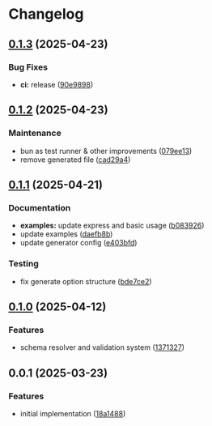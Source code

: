 # Changelog

## [0.1.3](https://github.com/xseman/conf.guard/compare/v0.1.2...v0.1.3) (2025-04-23)


### Bug Fixes

* **ci:** release ([90e9898](https://github.com/xseman/conf.guard/commit/90e9898366390e6cbca08480174fd67ab993a952))

## [0.1.2](https://github.com/xseman/conf.guard/compare/v0.1.1...v0.1.2) (2025-04-23)


### Maintenance

* bun as test runner & other improvements ([079ee13](https://github.com/xseman/conf.guard/commit/079ee132b43f3e9002173af87bc7c06294b0464e))
* remove generated file ([cad29a4](https://github.com/xseman/conf.guard/commit/cad29a475db1913dc25d1d574073db5c9a363462))

## [0.1.1](https://github.com/xseman/conf.guard/compare/v0.1.0...v0.1.1) (2025-04-21)


### Documentation

* **examples:** update express and basic usage ([b083926](https://github.com/xseman/conf.guard/commit/b083926bd6117d15bd6def59b512109b3f4390ba))
* update examples ([daefb8b](https://github.com/xseman/conf.guard/commit/daefb8b119f0df77b3b8b254e456e07c5d11b41f))
* update generator config ([e403bfd](https://github.com/xseman/conf.guard/commit/e403bfd5624817b195a6af2840bd0f4639c65f0e))


### Testing

* fix generate option structure ([bde7ce2](https://github.com/xseman/conf.guard/commit/bde7ce2ce5e6cc62bfa3a4b0f95b96eea0cfc47b))

## [0.1.0](https://github.com/xseman/conf.guard/compare/v0.0.1...v0.1.0) (2025-04-12)


### Features

* schema resolver and validation system ([1371327](https://github.com/xseman/conf.guard/commit/1371327ccd5efea069a601c1351fcc562a2a649c))

## 0.0.1 (2025-03-23)


### Features

* initial implementation ([18a1488](https://github.com/xseman/conf.guard/commit/18a148865832bf368d2c2b69ed7a0ab9b6fcdeb2))
